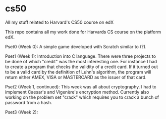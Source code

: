 # cs50
All my stuff related to Harvard's CS50 course on edX

This repo contains all my work done for Harvards CS course on the platform edX. 

Pset0 (Week 0): A simple game developed with Scratch similar to (?). 

Pset1 (Week 1): Introduction into C language. There were three projects to be done of which "credit" was the most interesting one. For instance I had to create a program that checks the validity of a credit card. If it turned out to be a valid card by the definition of Luhn's algorithm, the program will return either AMEX, VISA or MASTERCARD as the issuer of that card. 

Pset2 (Week 1, continued): This week was all about cryptography. I had to implement Caesar's and Vigenère's encryption method. Currently also working on the problem set "crack" which requires you to crack a bunch of password from a hash. 

Pset3 (Week 2): 

